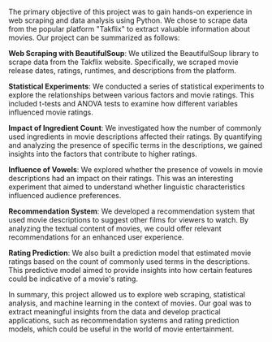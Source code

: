 The primary objective of this project was to gain hands-on experience in web scraping and data analysis using Python. We chose to scrape data from the popular platform "Takflix" to extract valuable information about movies. Our project can be summarized as follows:

**Web Scraping with BeautifulSoup**: We utilized the BeautifulSoup library to scrape data from the Takflix website. Specifically, we scraped movie release dates, ratings, runtimes, and descriptions from the platform.

**Statistical Experiments**: We conducted a series of statistical experiments to explore the relationships between various factors and movie ratings. This included t-tests and ANOVA tests to examine how different variables influenced movie ratings.

**Impact of Ingredient Count**: We investigated how the number of commonly used ingredients in movie descriptions affected their ratings. By quantifying and analyzing the presence of specific terms in the descriptions, we gained insights into the factors that contribute to higher ratings.

**Influence of Vowels**: We explored whether the presence of vowels in movie descriptions had an impact on their ratings. This was an interesting experiment that aimed to understand whether linguistic characteristics influenced audience preferences.

**Recommendation System**: We developed a recommendation system that used movie descriptions to suggest other films for viewers to watch. By analyzing the textual content of movies, we could offer relevant recommendations for an enhanced user experience.

**Rating Prediction**: We also built a prediction model that estimated movie ratings based on the count of commonly used terms in the descriptions. This predictive model aimed to provide insights into how certain features could be indicative of a movie's rating.

In summary, this project allowed us to explore web scraping, statistical analysis, and machine learning in the context of movies. Our goal was to extract meaningful insights from the data and develop practical applications, such as recommendation systems and rating prediction models, which could be useful in the world of movie entertainment.
